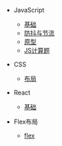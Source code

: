 - JavaScript
  - [基础](javascript/base.md)
  - [防抖与节流](javascript/closure.md)
  - [原型](javascript/prototype.md)
  - [JS计算题](javascript/compute.md)

- CSS
  - [布局](layout.md "The greatest guide in the world")
  
- React
  - [基础](react/index.md)

- Flex布局
  - [flex](flexs/flex.md)